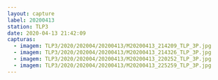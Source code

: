 ```yaml
---
layout: capture
label: 20200413
station: TLP3
date: 2020-04-13 21:42:09
capturas:
  - imagem: TLP3/2020/202004/20200413/M20200413_214209_TLP_3P.jpg
  - imagem: TLP3/2020/202004/20200413/M20200413_214326_TLP_3P.jpg
  - imagem: TLP3/2020/202004/20200413/M20200413_220252_TLP_3P.jpg
  - imagem: TLP3/2020/202004/20200413/M20200413_225259_TLP_3P.jpg
---
```

